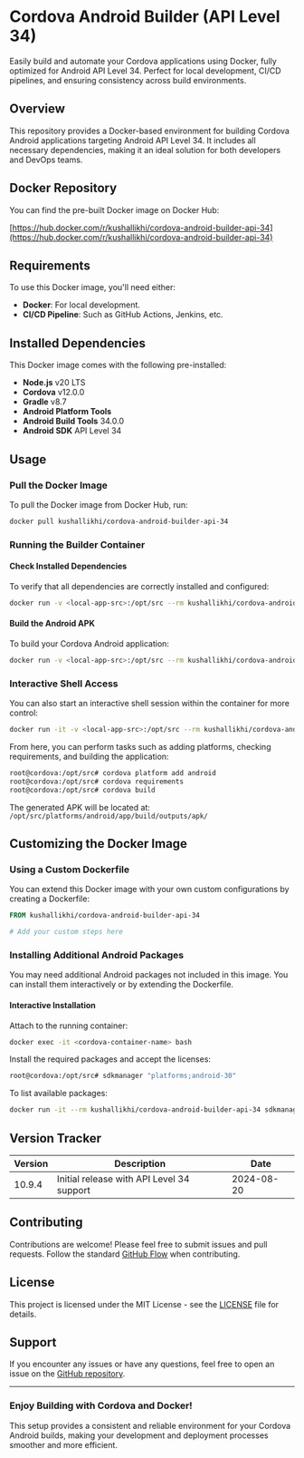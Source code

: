 # Cordova Android Builder (API Level 34)

Easily build and automate your Cordova applications using Docker, fully optimized for Android API Level 34. Perfect for local development, CI/CD pipelines, and ensuring consistency across build environments.

## Overview

This repository provides a Docker-based environment for building Cordova Android applications targeting Android API Level 34. It includes all necessary dependencies, making it an ideal solution for both developers and DevOps teams.

## Docker Repository

You can find the pre-built Docker image on Docker Hub:

[https://hub.docker.com/r/kushallikhi/cordova-android-builder-api-34](https://hub.docker.com/r/kushallikhi/cordova-android-builder-api-34)

## Requirements

To use this Docker image, you'll need either:

- **Docker**: For local development.
- **CI/CD Pipeline**: Such as GitHub Actions, Jenkins, etc.

## Installed Dependencies

This Docker image comes with the following pre-installed:

- **Node.js** v20 LTS
- **Cordova** v12.0.0
- **Gradle** v8.7
- **Android Platform Tools**
- **Android Build Tools** 34.0.0
- **Android SDK** API Level 34

## Usage

### Pull the Docker Image

To pull the Docker image from Docker Hub, run:

```bash
docker pull kushallikhi/cordova-android-builder-api-34
```

### Running the Builder Container

#### Check Installed Dependencies

To verify that all dependencies are correctly installed and configured:

```bash
docker run -v <local-app-src>:/opt/src --rm kushallikhi/cordova-android-builder-api-34 cordova requirements
```

#### Build the Android APK

To build your Cordova Android application:

```bash
docker run -v <local-app-src>:/opt/src --rm kushallikhi/cordova-android-builder-api-34 cordova build
```

### Interactive Shell Access

You can also start an interactive shell session within the container for more control:

```bash
docker run -it -v <local-app-src>:/opt/src --rm kushallikhi/cordova-android-builder-api-34 bash
```

From here, you can perform tasks such as adding platforms, checking requirements, and building the application:

```bash
root@cordova:/opt/src# cordova platform add android
root@cordova:/opt/src# cordova requirements
root@cordova:/opt/src# cordova build
```

The generated APK will be located at: `/opt/src/platforms/android/app/build/outputs/apk/`

## Customizing the Docker Image

### Using a Custom Dockerfile

You can extend this Docker image with your own custom configurations by creating a Dockerfile:

```Dockerfile
FROM kushallikhi/cordova-android-builder-api-34

# Add your custom steps here

```

### Installing Additional Android Packages

You may need additional Android packages not included in this image. You can install them interactively or by extending the Dockerfile.

#### Interactive Installation

Attach to the running container:

```bash
docker exec -it <cordova-container-name> bash
```

Install the required packages and accept the licenses:

```bash
root@cordova:/opt/src# sdkmanager "platforms;android-30"
```

To list available packages:

```bash
docker run -it --rm kushallikhi/cordova-android-builder-api-34 sdkmanager --list
```

## Version Tracker

| Version | Description                               | Date       |
|---------|-------------------------------------------|------------|
| 10.9.4  | Initial release with API Level 34 support | 2024-08-20 |

## Contributing

Contributions are welcome! Please feel free to submit issues and pull requests. Follow the standard [GitHub Flow](https://guides.github.com/introduction/flow/) when contributing.

## License

This project is licensed under the MIT License - see the [LICENSE](LICENSE) file for details.

## Support

If you encounter any issues or have any questions, feel free to open an issue on the [GitHub repository](https://github.com/kushal-likhi/cordova-android-builder-api-34).

---

### Enjoy Building with Cordova and Docker!

This setup provides a consistent and reliable environment for your Cordova Android builds, making your development and deployment processes smoother and more efficient.